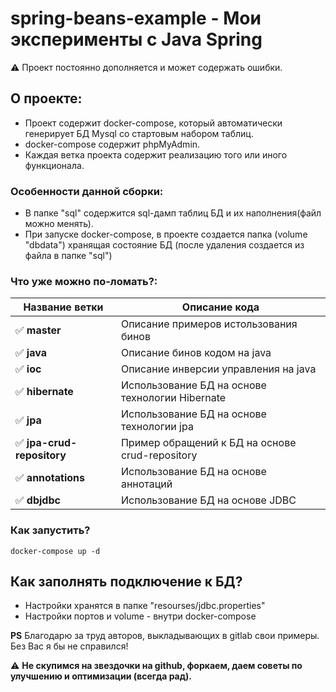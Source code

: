 # spring-beans-example - Мои эксперименты с Java Spring

:warning: Проект постоянно дополняется и может содержать ошибки.


## О проекте:
- Проект содержит docker-compose, который автоматически генерирует БД Mysql со стартовым набором таблиц.
- docker-compose содержит phpMyAdmin.
- Каждая ветка проекта содержит реализацию того или иного функционала.

### Особенности данной сборки:
- В папке "sql" содержится sql-дамп таблиц БД и их наполнения(файл можно менять).
- При запуске docker-compose, в проекте создается папка (volume "dbdata") хранящая состояние БД (после удаления создается из файла в папке "sql")


### Что уже можно по-ломать?:


| Название ветки | Описание кода |
|----------------|----------------|
| :white_check_mark:  **master** | Описание примеров истользования бинов |
| :white_check_mark:  **java** | Описание бинов кодом на java |
| :white_check_mark:  **ioc** | Описание инверсии управления на java |
| :white_check_mark:  **hibernate** | Использование БД на основе технологии Hibernate |
| :white_check_mark:  **jpa** | Использование БД на основе технологии jpa |
| :white_check_mark:  **jpa-crud-repository** | Пример обращений к БД на основе crud-repository |
| :white_check_mark:  **annotations** | Использование БД на основе аннотаций |
| :white_check_mark:  **dbjdbc** | Использование БД на основе JDBC |


### Как запустить?
```
docker-compose up -d
```


## Как заполнять подключение к БД?
- Настройки хранятся в папке "resourses/jdbc.properties"
- Настройки портов и volume - внутри docker-compose



**PS** Благодарю за труд авторов, выкладывающих в gitlab свои примеры. Без Вас я бы не справился!

:warning: **Не скупимся на звездочки на github, форкаем, даем советы по улучшению и оптимизации (всегда рад).**
